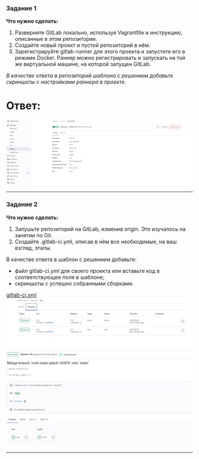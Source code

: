 ### Задание 1

**Что нужно сделать:**

1. Разверните GitLab локально, используя Vagrantfile и инструкцию, описанные в этом репозитории.
2. Создайте новый проект и пустой репозиторий в нём.
3. Зарегистрируйте gitlab-runner для этого проекта и запустите его в режиме Docker. Раннер можно регистрировать и запускать на той же виртуальной машине,  на которой запущен GitLab.

*В качестве ответа в репозиторий шаблона с решением добавьте скриншоты с настройками раннера в проекте.*  

# Ответ:  

![pic1](1.PNG)  

---

### Задание 2  

**Что нужно сделать:**

1. Запушьте репозиторий на GitLab, изменив origin. Это изучалось на занятии по Git.
2. Создайте .gitlab-ci.yml, описав в нём все необходимые, на ваш взгляд, этапы.

В качестве ответа в шаблон с решением добавьте:

* файл gitlab-ci.yml для своего проекта или вставьте код в соответствующее поле в шаблоне;
* скриншоты с успешно собранными сборками.

[gitlab-ci.yml](gitlab-ci.yml)  
![pic2](2.PNG)  
![pic3](3.PNG)

---
